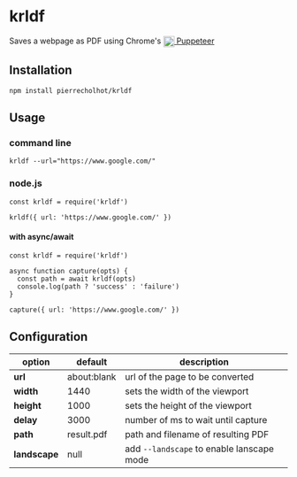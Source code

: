 # krldf

Saves a webpage as PDF using Chrome's <a href="https://github.com/GoogleChrome/puppeteer"><img src="https://user-images.githubusercontent.com/10379601/29446482-04f7036a-841f-11e7-9872-91d1fc2ea683.png" height="20" align="top" /> Puppeteer</a>


## Installation

    npm install pierrecholhot/krldf

## Usage

### command line

    krldf --url="https://www.google.com/"

### node.js

    const krldf = require('krldf')

    krldf({ url: 'https://www.google.com/' })

#### with async/await

    const krldf = require('krldf')

    async function capture(opts) {
      const path = await krldf(opts)
      console.log(path ? 'success' : 'failure')
    }

    capture({ url: 'https://www.google.com/' })


## Configuration

option | default | description
-------|---------|------------
**url** | about:blank | url of the page to be converted
**width** | 1440 | sets the width of the viewport
**height** | 1000 | sets the height of the viewport
**delay** | 3000 | number of ms to wait until capture
**path** | result.pdf | path and filename of resulting PDF
**landscape** | null | add `--landscape` to enable lanscape mode
